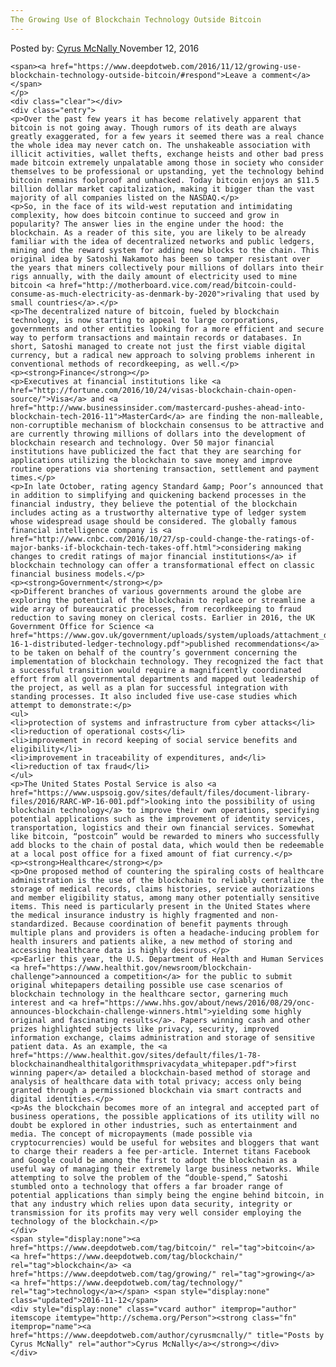 ```yaml
---
The Growing Use of Blockchain Technology Outside Bitcoin
---
```

<article class="post-listing post-16400 post type-post status-publish format-standard has-post-thumbnail hentry category-deepdot-news tag-bitcoin tag-blockchain tag-growing tag-technology">
    <div class="post-inner">
    <p class="post-meta">
    <span>Posted by: <a href="https://www.deepdotweb.com/author/cyrusmcnally/" title="">Cyrus McNally </a></span>
    <span>November 12, 2016</span>
    
    <span><a href="https://www.deepdotweb.com/2016/11/12/growing-use-blockchain-technology-outside-bitcoin/#respond">Leave a comment</a></span>
    </p>
    <div class="clear"></div>
    <div class="entry">
    <p>Over the past few years it has become relatively apparent that bitcoin is not going away. Though rumors of its death are always greatly exaggerated, for a few years it seemed there was a real chance the whole idea may never catch on. The unshakeable association with illicit activities, wallet thefts, exchange heists and other bad press made bitcoin extremely unpalatable among those in society who consider themselves to be professional or upstanding, yet the technology behind bitcoin remains foolproof and unhacked. Today bitcoin enjoys an $11.5 billion dollar market capitalization, making it bigger than the vast majority of all companies listed on the NASDAQ.</p>
    <p>So, in the face of its wild-west reputation and intimidating complexity, how does bitcoin continue to succeed and grow in popularity? The answer lies in the engine under the hood: the blockchain. As a reader of this site, you are likely to be already familiar with the idea of decentralized networks and public ledgers, mining and the reward system for adding new blocks to the chain. This original idea by Satoshi Nakamoto has been so tamper resistant over the years that miners collectively pour millions of dollars into their rigs annually, with the daily amount of electricity used to mine bitcoin <a href="http://motherboard.vice.com/read/bitcoin-could-consume-as-much-electricity-as-denmark-by-2020">rivaling that used by small countries</a>.</p>
    <p>The decentralized nature of bitcoin, fueled by blockchain technology, is now starting to appeal to large corporations, governments and other entities looking for a more efficient and secure way to perform transactions and maintain records or databases. In short, Satoshi managed to create not just the first viable digital currency, but a radical new approach to solving problems inherent in conventional methods of recordkeeping, as well.</p>
    <p><strong>Finance</strong></p>
    <p>Executives at financial institutions like <a href="http://fortune.com/2016/10/24/visas-blockchain-chain-open-source/">Visa</a> and <a href="http://www.businessinsider.com/mastercard-pushes-ahead-into-blockchain-tech-2016-11">MasterCard</a> are finding the non-malleable, non-corruptible mechanism of blockchain consensus to be attractive and are currently throwing millions of dollars into the development of blockchain research and technology. Over 50 major financial institutions have publicized the fact that they are searching for applications utilizing the blockchain to save money and improve routine operations via shortening transaction, settlement and payment times.</p>
    <p>In late October, rating agency Standard &amp; Poor’s announced that in addition to simplifying and quickening backend processes in the financial industry, they believe the potential of the blockchain includes acting as a trustworthy alternative type of ledger system whose widespread usage should be considered. The globally famous financial intelligence company is <a href="http://www.cnbc.com/2016/10/27/sp-could-change-the-ratings-of-major-banks-if-blockchain-tech-takes-off.html">considering making changes to credit ratings of major financial institutions</a> if blockchain technology can offer a transformational effect on classic financial business models.</p>
    <p><strong>Government</strong></p>
    <p>Different branches of various governments around the globe are exploring the potential of the blockchain to replace or streamline a wide array of bureaucratic processes, from recordkeeping to fraud reduction to saving money on clerical costs. Earlier in 2016, the UK Government Office for Science <a href="https://www.gov.uk/government/uploads/system/uploads/attachment_data/file/492972/gs-16-1-distributed-ledger-technology.pdf">published recommendations</a> to be taken on behalf of the country’s government concerning the implementation of blockchain technology. They recognized the fact that a successful transition would require a magnificently coordinated effort from all governmental departments and mapped out leadership of the project, as well as a plan for successful integration with standing processes. It also included five use-case studies which attempt to demonstrate:</p>
    <ul>
    <li>protection of systems and infrastructure from cyber attacks</li>
    <li>reduction of operational costs</li>
    <li>improvement in record keeping of social service benefits and eligibility</li>
    <li>improvement in traceability of expenditures, and</li>
    <li>reduction of tax fraud</li>
    </ul>
    <p>The United States Postal Service is also <a href="https://www.uspsoig.gov/sites/default/files/document-library-files/2016/RARC-WP-16-001.pdf">looking into the possibility of using blockchain technology</a> to improve their own operations, specifying potential applications such as the improvement of identity services, transportation, logistics and their own financial services. Somewhat like bitcoin, “postcoin” would be rewarded to miners who successfully add blocks to the chain of postal data, which would then be redeemable at a local post office for a fixed amount of fiat currency.</p>
    <p><strong>Healthcare</strong></p>
    <p>One proposed method of countering the spiraling costs of healthcare administration is the use of the blockchain to reliably centralize the storage of medical records, claims histories, service authorizations and member eligibility status, among many other potentially sensitive items. This need is particularly present in the United States where the medical insurance industry is highly fragmented and non-standardized. Because coordination of benefit payments through multiple plans and providers is often a headache-inducing problem for health insurers and patients alike, a new method of storing and accessing healthcare data is highly desirous.</p>
    <p>Earlier this year, the U.S. Department of Health and Human Services <a href="https://www.healthit.gov/newsroom/blockchain-challenge">announced a competition</a> for the public to submit original whitepapers detailing possible use case scenarios of blockchain technology in the healthcare sector, garnering much interest and <a href="https://www.hhs.gov/about/news/2016/08/29/onc-announces-blockchain-challenge-winners.html">yielding some highly original and fascinating results</a>. Papers winning cash and other prizes highlighted subjects like privacy, security, improved information exchange, claims administration and storage of sensitive patient data. As an example, the <a href="https://www.healthit.gov/sites/default/files/1-78-blockchainandhealthitalgorithmsprivacydata_whitepaper.pdf">first winning paper</a> detailed a blockchain-based method of storage and analysis of healthcare data with total privacy; access only being granted through a permissioned blockchain via smart contracts and digital identities.</p>
    <p>As the blockchain becomes more of an integral and accepted part of business operations, the possible applications of its utility will no doubt be explored in other industries, such as entertainment and media. The concept of micropayments (made possible via cryptocurrencies) would be useful for websites and bloggers that want to charge their readers a fee per-article. Internet titans Facebook and Google could be among the first to adopt the blockchain as a useful way of managing their extremely large business networks. While attempting to solve the problem of the “double-spend,” Satoshi stumbled onto a technology that offers a far broader range of potential applications than simply being the engine behind bitcoin, in that any industry which relies upon data security, integrity or transmission for its profits may very well consider employing the technology of the blockchain.</p>
    </div>
    <span style="display:none"><a href="https://www.deepdotweb.com/tag/bitcoin/" rel="tag">bitcoin</a> <a href="https://www.deepdotweb.com/tag/blockchain/" rel="tag">blockchain</a> <a href="https://www.deepdotweb.com/tag/growing/" rel="tag">growing</a> <a href="https://www.deepdotweb.com/tag/technology/" rel="tag">technology</a></span> <span style="display:none" class="updated">2016-11-12</span>
    <div style="display:none" class="vcard author" itemprop="author" itemscope itemtype="http://schema.org/Person"><strong class="fn" itemprop="name"><a href="https://www.deepdotweb.com/author/cyrusmcnally/" title="Posts by Cyrus McNally" rel="author">Cyrus McNally</a></strong></div>
    </div>
</article>

